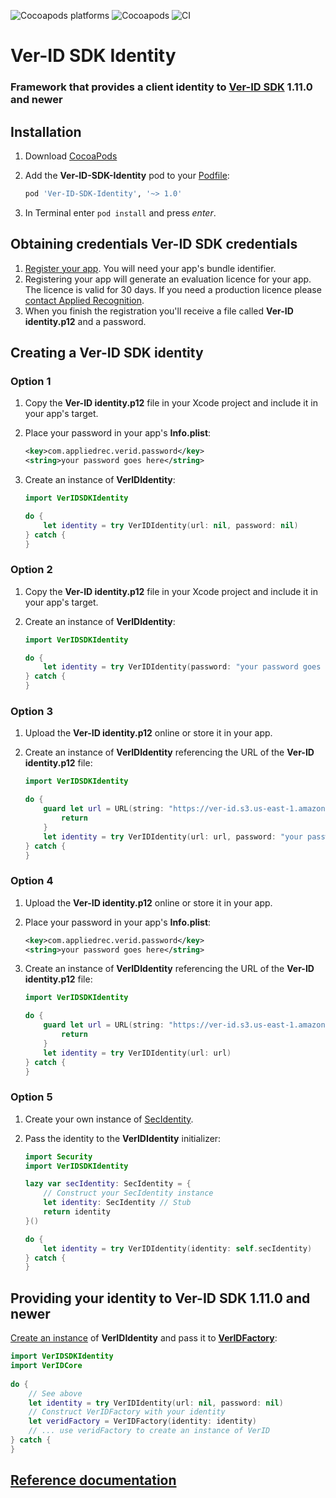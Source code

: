 ![Cocoapods platforms](https://img.shields.io/cocoapods/p/Ver-ID-SDK-Identity) ![Cocoapods](https://img.shields.io/cocoapods/v/Ver-ID-SDK-Identity) ![CI](https://github.com/AppliedRecognition/Ver-ID-SDK-Identity-Apple/workflows/CI/badge.svg?event=push)

#  Ver-ID SDK Identity

### Framework that provides a client identity to [Ver-ID SDK](https://github.com/AppliedRecognition/Ver-ID-UI-iOS) 1.11.0 and newer

## Installation

 1. Download [CocoaPods](https://cocoapods.org)
 2. Add the **Ver-ID-SDK-Identity** pod to your [Podfile](https://guides.cocoapods.org/syntax/podfile.html):
 
    ~~~ruby
    pod 'Ver-ID-SDK-Identity', '~> 1.0'
    ~~~
3. In Terminal enter `pod install` and press _enter_.

## Obtaining credentials Ver-ID SDK credentials

1. [Register your app](https://dev.ver-id.com/licensing/). You will need your app's bundle identifier.
2. Registering your app will generate an evaluation licence for your app. The licence is valid for 30 days. If you need a production licence please [contact Applied Recognition](mailto:sales@appliedrec.com).
3. When you finish the registration you'll receive a file called **Ver-ID identity.p12** and a password.

## Creating a Ver-ID SDK identity

### Option 1
1. Copy the **Ver-ID identity.p12** file in your Xcode project and include it in your app's target.
2. Place your password in your app's **Info.plist**:

    ~~~xml
    <key>com.appliedrec.verid.password</key>
    <string>your password goes here</string>
    ~~~
3. Create an instance of **VerIDIdentity**:

    ~~~swift
    import VerIDSDKIdentity
    
    do {
        let identity = try VerIDIdentity(url: nil, password: nil)
    } catch {
    }
    ~~~
    
### Option 2
1. Copy the **Ver-ID identity.p12** file in your Xcode project and include it in your app's target.
2. Create an instance of **VerIDIdentity**:

    ~~~swift
    import VerIDSDKIdentity
    
    do {
        let identity = try VerIDIdentity(password: "your password goes here")
    } catch {
    }
    ~~~
    
### Option 3
1. Upload the **Ver-ID identity.p12** online or store it in your app.
2. Create an instance of **VerIDIdentity** referencing the URL of the **Ver-ID identity.p12** file:

    ~~~swift
    import VerIDSDKIdentity
    
    do {
        guard let url = URL(string: "https://ver-id.s3.us-east-1.amazonaws.com/ios/com.appliedrec.verid.licenceclient/test_assets/Ver-ID%20identity.p12") else {
            return
        }
        let identity = try VerIDIdentity(url: url, password: "your password goes here")
    } catch {
    }
    ~~~
    
### Option 4
1. Upload the **Ver-ID identity.p12** online or store it in your app.
2. Place your password in your app's **Info.plist**:

    ~~~xml
    <key>com.appliedrec.verid.password</key>
    <string>your password goes here</string>
    ~~~
3. Create an instance of **VerIDIdentity** referencing the URL of the **Ver-ID identity.p12** file:

    ~~~swift
    import VerIDSDKIdentity
    
    do {
        guard let url = URL(string: "https://ver-id.s3.us-east-1.amazonaws.com/ios/com.appliedrec.verid.licenceclient/test_assets/Ver-ID%20identity.p12") else {
            return
        }
        let identity = try VerIDIdentity(url: url)
    } catch {
    }
    ~~~

### Option 5
1. Create your own instance of [SecIdentity](https://developer.apple.com/documentation/security/secidentity).
2. Pass the identity to the **VerIDIdentity** initializer:

    ~~~swift
    import Security
    import VerIDSDKIdentity
    
    lazy var secIdentity: SecIdentity = {
        // Construct your SecIdentity instance
        let identity: SecIdentity // Stub
        return identity
    }()
    
    do {
        let identity = try VerIDIdentity(identity: self.secIdentity)
    } catch {
    }
    ~~~

## Providing your identity to Ver-ID SDK 1.11.0 and newer
[Create an instance](#creating-a-ver-id-sdk-identity) of **VerIDIdentity** and pass it to [**VerIDFactory**](https://appliedrecognition.github.io/Ver-ID-Core-Apple/Classes/VerIDFactory.html):

~~~swift
import VerIDSDKIdentity
import VerIDCore
    
do {
    // See above
    let identity = try VerIDIdentity(url: nil, password: nil)
    // Construct VerIDFactory with your identity
    let veridFactory = VerIDFactory(identity: identity)
    // ... use veridFactory to create an instance of VerID
} catch {
}
~~~

## [Reference documentation](https://appliedrecognition.github.io/Ver-ID-SDK-Identity-Apple/)
